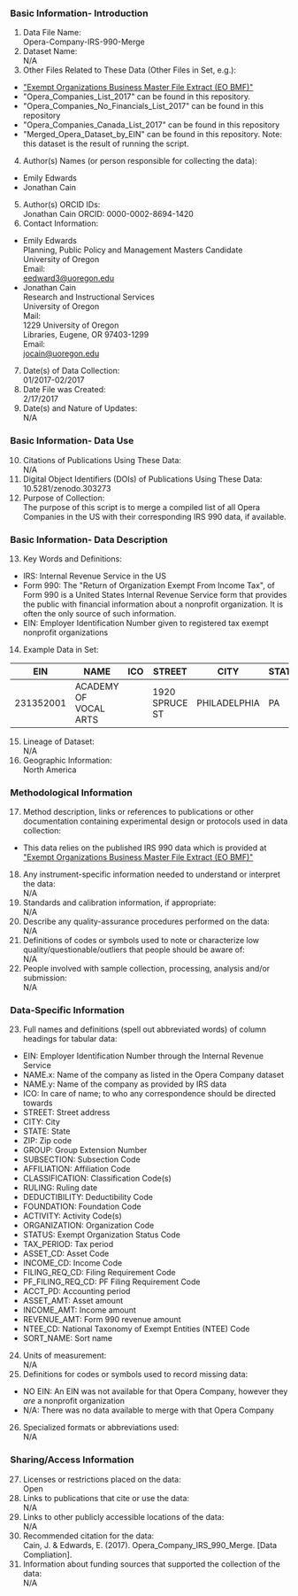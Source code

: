 ### Basic Information- Introduction
1. Data File Name:   
  Opera-Company-IRS-990-Merge
2. Dataset Name:   
  N/A
3. Other Files Related to These Data (Other Files in Set, e.g.):  
  * ["Exempt Organizations Business Master File Extract (EO BMF)"](https://www.irs.gov/charities-non-profits/exempt-organizations-business-master-file-extract-eo-bmf)
  * "Opera_Companies_List_2017" can be found in this repository. 
  * "Opera_Companies_No_Financials_List_2017" can be found in this repository
  * "Opera_Companies_Canada_List_2017" can be found in this repository
  * "Merged_Opera_Dataset_by_EIN" can be found in this repository. Note: this dataset is the result of running the script. 
4. Author(s) Names (or person responsible for collecting the data):   
  * Emily Edwards
  * Jonathan Cain 
5. Author(s) ORCID IDs:   
  Jonathan Cain
  ORCID: 0000-0002-8694-1420
6. Contact Information:   
  * Emily Edwards  
  Planning, Public Policy and Management Masters Candidate  
  University of Oregon  
  Email:   
    eedward3@uoregon.edu  
  * Jonathan Cain  
  Research and Instructional Services  
  University of Oregon  
  Mail:  
    1229 University of Oregon   
    Libraries, Eugene, OR 97403-1299  
  Email:   
    jocain@uoregon.edu  
7. Date(s) of Data Collection:  
  01/2017-02/2017  
8. Date File was Created:  
  2/17/2017  
9. Date(s) and Nature of Updates:   
  N/A

### Basic Information- Data Use
10. Citations of Publications Using These Data:   
  N/A
11. Digital Object Identifiers (DOIs) of Publications Using These Data:   
  10.5281/zenodo.303273
12. Purpose of Collection:  
  The purpose of this script is to merge a compiled list of all Opera Companies in the US with their corresponding IRS 990 data, if available. 

### Basic Information- Data Description
13. Key Words and Definitions:  
  * IRS: Internal Revenue Service in the US
  * Form 990: The "Return of Organization Exempt From Income Tax", of Form 990 is a United States Internal Revenue Service form that provides the public with financial information about a nonprofit organization. It is often the only source of such information.
  * EIN: Employer Identification Number given to registered tax exempt nonprofit organizations
14. Example Data in Set:   

| EIN | NAME | ICO | STREET | CITY | STATE | ZIP | GROUP | SUBSECTION | AFFILIATION | CLASSIFICATION | ETC... |  
| --- | --- | --- | --- | --- | --- | --- | --- | --- | --- | --- | --- |  
| 231352001 | ACADEMY OF VOCAL ARTS |   | 1920 SPRUCE ST | PHILADELPHIA | PA | 19103-6613 | 0  | 3  | 3  | 1000 |   |   

15. Lineage of Dataset:   
  N/A
16. Geographic Information:   
  North America

### Methodological Information
17. Method description, links or references to publications or other documentation containing experimental design or protocols used in data collection:  
  * This data relies on the published IRS 990 data which is provided at ["Exempt Organizations Business Master File Extract (EO BMF)"](https://www.irs.gov/charities-non-profits/exempt-organizations-business-master-file-extract-eo-bmf)
18. Any instrument-specific information needed to understand or interpret the data:   
  N/A
19. Standards and calibration information, if appropriate:   
  N/A
20. Describe any quality-assurance procedures performed on the data:   
  N/A
21. Definitions of codes or symbols used to note or characterize low quality/questionable/outliers that people should be aware of:   
  N/A
22. People involved with sample collection, processing, analysis and/or submission:   
  N/A

### Data-Specific Information
23. Full names and definitions (spell out abbreviated words) of column headings for tabular data:  
  * EIN: Employer Identification Number through the Internal Revenue Service
  * NAME.x: Name of the company as listed in the Opera Company dataset
  * NAME.y:	Name of the company as provided by IRS data
  * ICO:	In care of name; to who any correspondence should be directed towards
  * STREET:	Street address
  * CITY:	City
  * STATE:	State
  * ZIP:	Zip code
  * GROUP:	Group Extension Number
  * SUBSECTION:	Subsection Code
  * AFFILIATION:	Affiliation Code
  * CLASSIFICATION:	Classification Code(s)
  * RULING:	Ruling date
  * DEDUCTIBILITY:	Deductibility Code
  * FOUNDATION:	Foundation Code
  * ACTIVITY:	Activity Code(s)
  * ORGANIZATION:	Organization Code
  * STATUS:	Exempt Organization Status Code
  * TAX_PERIOD:	Tax period
  * ASSET_CD:	Asset Code
  * INCOME_CD:	Income Code
  * FILING_REQ_CD:	Filing Requirement Code
  * PF_FILING_REQ_CD:	PF Filing Requirement Code
  * ACCT_PD:	Accounting period
  * ASSET_AMT:	Asset amount
  * INCOME_AMT:	Income amount
  * REVENUE_AMT:	Form 990 revenue amount
  * NTEE_CD:	National Taxonomy of Exempt Entities (NTEE) Code
  * SORT_NAME:	Sort name
24. Units of measurement:   
  N/A
25. Definitions for codes or symbols used to record missing data:  
  * NO EIN: An EIN was not available for that Opera Company, however they *are* a nonprofit organization
  * N/A: There was no data available to merge with that Opera Company
26. Specialized formats or abbreviations used:   
  N/A

### Sharing/Access Information
27.	Licenses or restrictions placed on the data:   
  Open
28.	Links to publications that cite or use the data:   
  N/A
29.	Links to other publicly accessible locations of the data:   
  N/A
30.	Recommended citation for the data:  
Cain, J. & Edwards, E. (2017). Opera_Company_IRS_990_Merge. [Data Compliation]. 
31.	Information about funding sources that supported the collection of the data:   
  N/A
